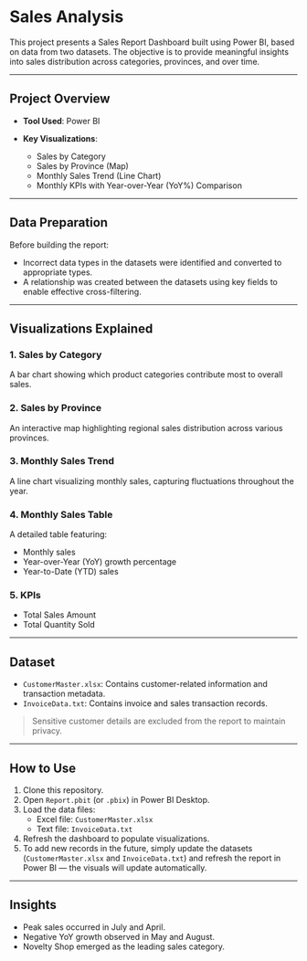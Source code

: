 # Sales Analysis

This project presents a Sales Report Dashboard built using Power BI, based on data from two datasets. The objective is to provide meaningful insights into sales distribution across categories, provinces, and over time.

---

## Project Overview

- **Tool Used**: Power BI

- **Key Visualizations**:
  - Sales by Category
  - Sales by Province (Map)
  - Monthly Sales Trend (Line Chart)
  - Monthly KPIs with Year-over-Year (YoY%) Comparison

---

## Data Preparation

Before building the report:
- Incorrect data types in the datasets were identified and converted to appropriate types.
- A relationship was created between the datasets using key fields to enable effective cross-filtering.

---

## Visualizations Explained

### 1. Sales by Category  
A bar chart showing which product categories contribute most to overall sales.

### 2. Sales by Province  
An interactive map highlighting regional sales distribution across various provinces.

### 3. Monthly Sales Trend  
A line chart visualizing monthly sales, capturing fluctuations throughout the year.

### 4. Monthly Sales Table  
A detailed table featuring:
- Monthly sales
- Year-over-Year (YoY) growth percentage
- Year-to-Date (YTD) sales

### 5. KPIs  
- Total Sales Amount  
- Total Quantity Sold

---

## Dataset

- `CustomerMaster.xlsx`: Contains customer-related information and transaction metadata.
- `InvoiceData.txt`: Contains invoice and sales transaction records.

> Sensitive customer details are excluded from the report to maintain privacy.

---

## How to Use

1. Clone this repository.
2. Open `Report.pbit` (or `.pbix`) in Power BI Desktop.
3. Load the data files:
   - Excel file: `CustomerMaster.xlsx`
   - Text file: `InvoiceData.txt`
4. Refresh the dashboard to populate visualizations.
5. To add new records in the future, simply update the datasets (`CustomerMaster.xlsx` and `InvoiceData.txt`) and refresh the report in Power BI — the visuals will update automatically.

---

## Insights

- Peak sales occurred in July and April.
- Negative YoY growth observed in May and August.
- Novelty Shop emerged as the leading sales category.
